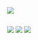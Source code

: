
<div>
  <a href="https://github.com/amaroesteves">
  <img height:"180em" src="https://github-readme-stats.vercel.app/api?username=amaroesteves&show_icons=true&theme=dracula&include_all_commits=true&count_private_true"/>  
</div>

##
<div>
  <a href="https://www.linkedin.com/in/amaro-rafael-esteves-59227968/"><img src="https://img.shields.io/badge/LinkedIn-0077B5?style=for-the-badge&logo=linkedin&logoColor=white" target="_blank"></a>
  <a href="mailto:amaro.esteves@outlook.com"><img src="https://img.shields.io/badge/Microsoft_Outlook-0078D4?style=for-the-badge&logo=microsoft-outlook&logoColor=white" target="_blank"></a>
  <a href="https://www.instagram.com/amaroesteves"><img src="https://img.shields.io/badge/Instagram-E4405F?style=for-the-badge&logo=instagram&logoColor=white" target="_blank"></a>
</div>
